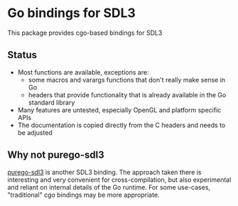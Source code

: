 # Go bindings for SDL3

This package provides cgo-based bindings for SDL3

## Status

- Most functions are available, exceptions are:
	- some macros and varargs functions that don't really make sense in Go
	- headers that provide functionality that is already available in the Go standard library
- Many features are untested, especially OpenGL and platform specific APIs
- The documentation is copied directly from the C headers and needs to be adjusted

## Why not purego-sdl3

[purego-sdl3](https://github.com/JupiterRider/purego-sdl3) is another SDL3 binding. The approach taken there is interesting and very convenient for cross-compilation, but also experimental and reliant on internal details of the Go runtime. For some use-cases, "traditional" cgo bindings may be more appropriate.
